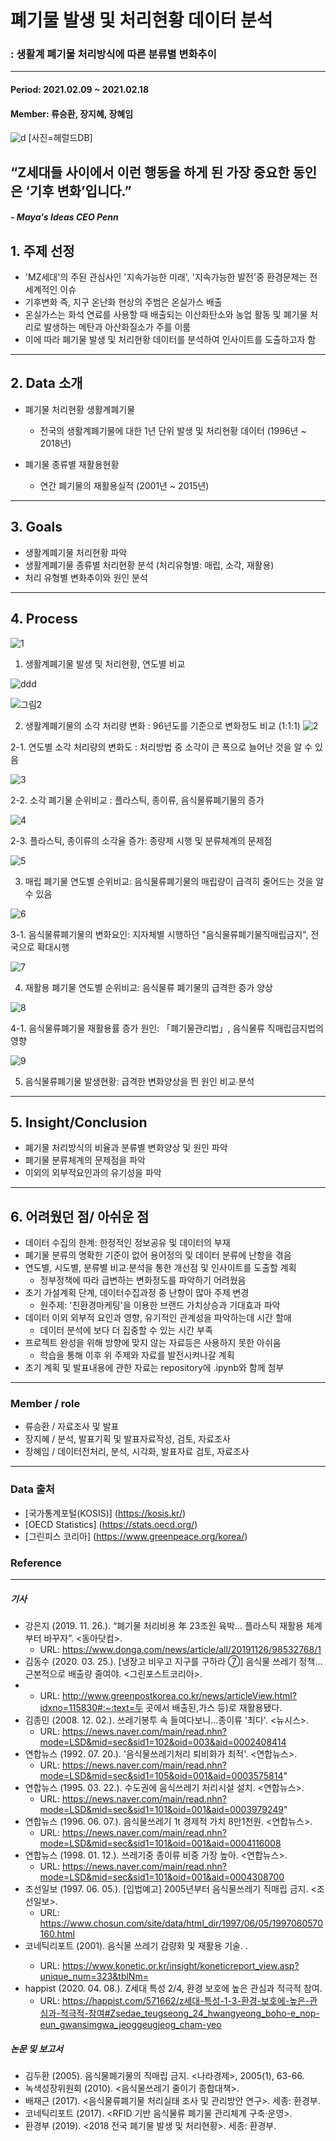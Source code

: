# 폐기물 발생 및 처리현황 데이터 분석
### : 생활계 폐기물 처리방식에 따른 분류별 변화추이
-------------------------------------------------------------------
#### Period: 2021.02.09 ~ 2021.02.18
#### Member: 류승환, 장지혜, 장혜임


![d](https://user-images.githubusercontent.com/75402257/108579704-7f567700-736b-11eb-830a-c6452a4ab098.jpg)
 [사진=헤럴드DB]



## “Z세대들 사이에서 이런 행동을 하게 된 가장 중요한 동인은 ‘기후 변화’입니다.”
 ##### - Maya's Ideas CEO Penn
 
 
## 1. 주제 선정

- 'MZ세대'의 주된 관심사인 '지속가능한 미래', '지속가능한 발전'중 환경문제는 전세계적인 이슈
- 기후변화 즉, 지구 온난화 현상의 주범은 온실가스 배출
- 온실가스는 화석 연료를 사용할 때 배출되는 이산화탄소와 농업 활동 및 폐기물 처리로 발생하는 메탄과 아산화질소가 주를 이룸
- 이에 따라 폐기물 발생 및 처리현황 데이터를 분석하여 인사이트를 도출하고자 함

-------------------------------------------------------------------
## 2. Data 소개
  
- 폐기물 처리현황 생활계폐기물
  - 전국의 생활계폐기물에 대한 1년 단위 발생 및 처리현황 데이터 (1996년 ~ 2018년)
  
- 폐기물 종류별 재활용현황
  - 연간 폐기물의 재활용실적 (2001년 ~ 2015년)
   
---------------------------------------------------------------
## 3. Goals

 - 생활계폐기물 처리현황 파악
 - 생활계폐기물 종류별 처리현황 분석 (처리유형별: 매립, 소각, 재활용)
 - 처리 유형별 변화추이와 원인 분석

----------------------------------------------------------------
## 4. Process
![1](https://user-images.githubusercontent.com/75402257/108580098-5e8f2100-736d-11eb-8c17-1a875cd07746.PNG)
1. 생활계폐기물 발생 및 처리현황, 연도별 비교
 
![ddd](https://user-images.githubusercontent.com/75402257/108581774-f2172080-7372-11eb-91e2-060647ffb365.PNG)


![그림2](https://user-images.githubusercontent.com/75402257/108580360-8a5ed680-736e-11eb-8809-e3a430fcfb7c.PNG)

2. 생활계폐기물의 소각 처리량 변화 : 96년도를 기준으로 변화정도 비교 (1:1:1)
![2](https://user-images.githubusercontent.com/75402257/108580099-5fc04e00-736d-11eb-875c-c49cde70f1b2.PNG)

2-1. 연도별 소각 처리량의 변화도 : 처리방법 중 소각이 큰 폭으로 늘어난 것을 알 수 있음

![3](https://user-images.githubusercontent.com/75402257/108580101-618a1180-736d-11eb-848b-6ff46d50e86d.PNG)

2-2. 소각 폐기물 순위비교 : 플라스틱, 종이류, 음식물류폐기물의 증가

![4](https://user-images.githubusercontent.com/75402257/108580102-6353d500-736d-11eb-8ec5-d8436ec4e749.PNG)

2-3. 플라스틱, 종이류의 소각율 증가: 종량제 시행 및 분류체계의 문제점

![5](https://user-images.githubusercontent.com/75402257/108580105-64850200-736d-11eb-938b-3213e7d6e1b8.PNG)

3. 매립 폐기물 연도별 순위비교: 음식물류폐기물의 매립량이 급격히 줄어드는 것을 알 수 있음

![6](https://user-images.githubusercontent.com/75402257/108580107-651d9880-736d-11eb-954e-adc06dcd865c.PNG)

3-1. 음식물류폐기물의 변화요인: 지자체별 시행하던 "음식물류폐기물직매립금지", 전국으로 확대시행

![7](https://user-images.githubusercontent.com/75402257/108580108-664ec580-736d-11eb-9474-d6ddcd4af4ae.PNG)

4. 재활용 폐기물 연도별 순위비교: 음식물류 폐기물의 급격한 증가 양상

![8](https://user-images.githubusercontent.com/75402257/108580112-66e75c00-736d-11eb-838e-142bf7f1e806.PNG)

4-1. 음식물류폐기물 재활용률 증가 원인: 「폐기물관리법」, 음식물류 직매립금지법의 영향

![9](https://user-images.githubusercontent.com/75402257/108580114-68188900-736d-11eb-9459-8b6069017167.PNG)

5. 음식물류폐기물 발생현황: 급격한 변화양상을 띈 원인 비교∙분석

---------------------------------------------------------------- 
## 5. Insight/Conclusion

 - 폐기물 처리방식의 비율과 분류별 변화양상 및 원인 파악
 - 폐기물 분류체계의 문제점을 파악
 - 이외의 외부적요인과의 유기성을 파악 
----------------------------------------------------------------
## 6. 어려웠던 점/ 아쉬운 점

 - 데이터 수집의 한계: 한정적인 정보공유 및 데이터의 부재
 - 폐기물 분류의 명확한 기준이 없어 용어정의 및 데이터 분류에 난항을 겪음
 - 연도별, 시도별, 분류별 비교∙분석을 통한 개선점 및 인사이트를 도출할 계획
 	- 정부정책에 따라 급변하는 변화정도를 파악하기 어려웠음
 - 초기 가설계획 단계, 데이터수집과정 중 난항이 많아 주제 변경
 	- 원주제: '친환경마케팅'을 이용한 브랜드 가치상승과 기대효과 파악
 - 데이터 이외 외부적 요인과 영향, 유기적인 관계성을 파악하는데 시간 할애
 	- 데이터 분석에 보다 더 집중할 수 있는 시간 부족
 - 프로젝트 완성을 위해 방향에 맞지 않는 자료등은 사용하지 못한 아쉬움 
 	- 학습을 통해 이후 위 주제와 자료를 발전시켜나갈 계획
 - 초기 계획 및 발표내용에 관한 자료는 repository에 .ipynb와 함께 첨부
  
----------------------------------------------------------------

### Member / role

- 류승환 / 자료조사 및 발표
- 장지혜 / 분석, 발표기획 및 발표자료작성, 검토, 자료조사 
- 장혜임 / 데이터전처리, 분석, 시각화, 발표자료 검토, 자료조사

-----------------------------------------------------------------
### Data 출처

- [국가통계포털(KOSIS)] (https://kosis.kr/)
- [OECD Statistics] (https://stats.oecd.org/)
- [그린피스 코리아] (https://www.greenpeace.org/korea/)


### Reference
----------------------------------------------------------------
##### 기사
- 강은지 (2019. 11. 26.). “폐기물 처리비용 年 23조원 육박… 플라스틱 재활용 체계부터 바꾸자”. <동아닷컴>.
	- URL: https://www.donga.com/news/article/all/20191126/98532768/1
- 김동수 (2020. 03. 25.). [냉장고 비우고 지구를 구하라 ⑦] 음식물 쓰레기 정책…근본적으로 배출량 줄여야. <그린포스트코리아>. 
-	- URL: http://www.greenpostkorea.co.kr/news/articleView.html?idxno=115830#:~:text=두 곳에서 배출된,가스 등)로 재활용됐다.
- 김종민 (2008. 12. 02.). 쓰레기봉투 속 들여다보니…종이류 '최다'. <뉴시스>.
	- URL: https://news.naver.com/main/read.nhn?mode=LSD&mid=sec&sid1=102&oid=003&aid=0002408414
- 연합뉴스 (1992. 07. 20.). '음식물쓰레기처리 퇴비화가 최적'. <연합뉴스>. 
	- URL: https://news.naver.com/main/read.nhn?mode=LSD&mid=sec&sid1=105&oid=001&aid=0003575814"
- 연합뉴스 (1995. 03. 22.). 수도권에 음식쓰레기 처리시설 설치. <연합뉴스>. 
	- URL: https://news.naver.com/main/read.nhn?mode=LSD&mid=sec&sid1=101&oid=001&aid=0003979249"
- 연합뉴스 (1996. 06. 07.). 음식물쓰레기 1t 경제적 가치 8만1천원. <연합뉴스>. 
	- URL: https://news.naver.com/main/read.nhn?mode=LSD&mid=sec&sid1=101&oid=001&aid=0004116008
- 연합뉴스 (1998. 01. 12.). 쓰레기중 종이류 비중 가장 높아. <연합뉴스>.
	- URL: https://news.naver.com/main/read.nhn?mode=LSD&mid=sec&sid1=101&oid=001&aid=0004308700
- 조선일보 (1997. 06. 05.). [입법예고] 2005년부터 음식물쓰레기 직매립 금지. <조선일보>. 
	- URL: https://www.chosun.com/site/data/html_dir/1997/06/05/1997060570160.html
- 코네틱리포트 (2001). 음식물 쓰레기 감량화 및 재활용 기술. <konetic>. 
	- URL: https://www.konetic.or.kr/insight/koneticreport_view.asp?unique_num=323&tblNm=
- happist (2020. 04. 08.). Z세대 특성 2/4, 환경 보호에 높은 관심과 적극적 참여. 
	- URL: https://happist.com/571662/z세대-특성-1-3-환경-보호에-높은-관심과-적극적-참여#Zsedae_teugseong_24_hwangyeong_boho-e_nop-eun_gwansimgwa_jeoggeugjeog_cham-yeo

##### 논문 및 보고서
- 김두환 (2005). 음식물폐기물의 직매립 금지. <나라경제>, 2005(1), 63-66.
- 녹색성장위원회 (2010). <음식물쓰레기 줄이기 종합대책>.
- 배재근 (2017). <음식물류폐기물 처리실태 조사 및 관리방안 연구>. 세종: 환경부.
- 코네틱리포트 (2017). <RFID 기반 음식물류 폐기물 관리체계 구축·운영>. 
- 환경부 (2019). <2018 전국 폐기물 발생 및 처리현황>. 세종: 환경부.


